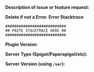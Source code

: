 **Description of issue or feature request:**

**Delete if not a Error. Error Stacktrace**
```
###########################
## PASTE STACKTRACE HERE ##
###########################
```


**Plugin Version:** 

**Server Type (Spigot/Paperspigot/etc):** 

**Server Version (using `/ver`):** 

